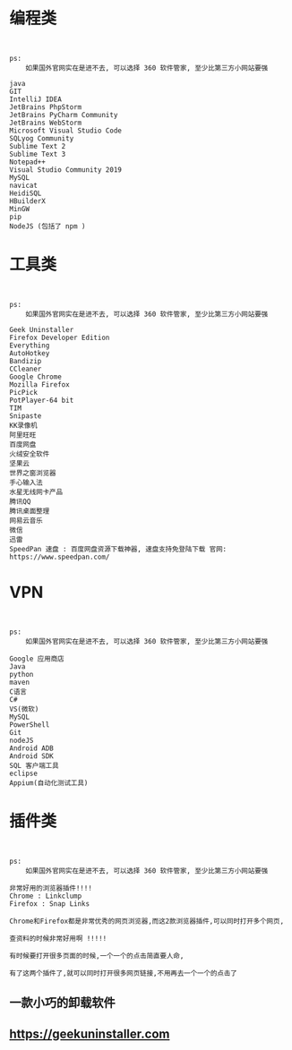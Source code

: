 ﻿# 编程类
```  


ps:  
    如果国外官网实在是进不去, 可以选择 360 软件管家, 至少比第三方小网站要强

java
GIT
IntelliJ IDEA 
JetBrains PhpStorm
JetBrains PyCharm Community
JetBrains WebStorm
Microsoft Visual Studio Code 
SQLyog Community
Sublime Text 2 
Sublime Text 3
Notepad++ 
Visual Studio Community 2019
MySQL
navicat
HeidiSQL
HBuilderX
MinGW
pip 
NodeJS (包括了 npm )

```
























# 工具类
```  


ps:  
    如果国外官网实在是进不去, 可以选择 360 软件管家, 至少比第三方小网站要强

Geek Uninstaller
Firefox Developer Edition
Everything 
AutoHotkey 
Bandizip
CCleaner
Google Chrome
Mozilla Firefox
PicPick
PotPlayer-64 bit
TIM
Snipaste
KK录像机
阿里旺旺
百度网盘
火绒安全软件
坚果云
世界之窗浏览器
手心输入法
水星无线网卡产品
腾讯QQ
腾讯桌面整理
网易云音乐
微信
迅雷
SpeedPan 速盘 : 百度网盘资源下载神器, 速盘支持免登陆下载 官网: https://www.speedpan.com/

```

























# VPN
```  


ps:  
    如果国外官网实在是进不去, 可以选择 360 软件管家, 至少比第三方小网站要强

Google 应用商店
Java
python
maven
C语言
C#
VS(微软)
MySQL
PowerShell
Git
nodeJS
Android ADB
Android SDK
SQL 客户端工具
eclipse
Appium(自动化测试工具)

```




















# 插件类
```  


ps:  
    如果国外官网实在是进不去, 可以选择 360 软件管家, 至少比第三方小网站要强

非常好用的浏览器插件!!!!
Chrome : Linkclump
Firefox : Snap Links

Chrome和Firefox都是非常优秀的网页浏览器,而这2款浏览器插件,可以同时打开多个网页,

查资料的时候非常好用啊 !!!!!

有时候要打开很多页面的时候,一个一个的点击简直要人命,

有了这两个插件了,就可以同时打开很多网页链接,不用再去一个一个的点击了

```















## 一款小巧的卸载软件 
## https://geekuninstaller.com 




